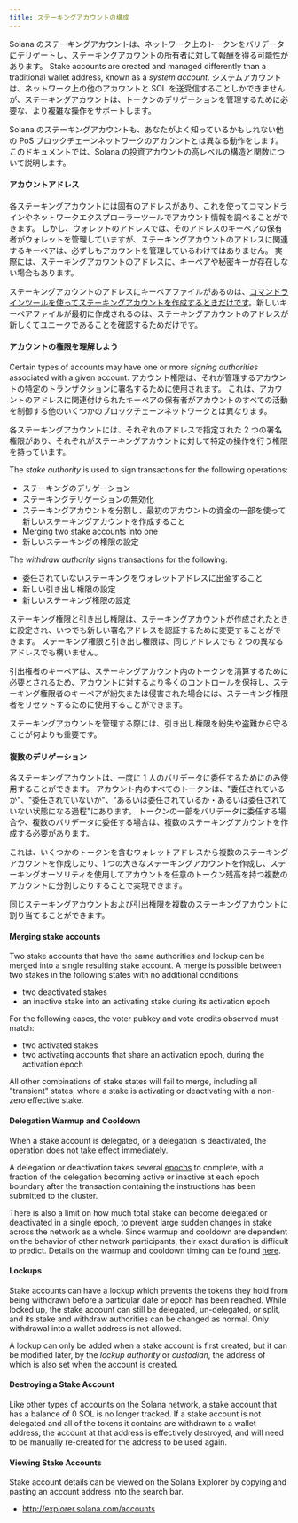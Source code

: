 ```yaml
---
title: ステーキングアカウントの構成
---
```


Solana のステーキングアカウントは、ネットワーク上のトークンをバリデータにデリゲートし、ステーキングアカウントの所有者に対して報酬を得る可能性があります。 Stake accounts are created and managed differently than a traditional wallet address, known as a _system account_. システムアカウントは、ネットワーク上の他のアカウントと SOL を送受信することしかできませんが、ステーキングアカウントは、トークンのデリゲーションを管理するために必要な、より複雑な操作をサポートします。

Solana のステーキングアカウントも、あなたがよく知っているかもしれない他の PoS ブロックチェーンネットワークのアカウントとは異なる動作をします。 このドキュメントでは、Solana の投資アカウントの高レベルの構造と関数について説明します。

#### アカウントアドレス

各ステーキングアカウントには固有のアドレスがあり、これを使ってコマンドラインやネットワークエクスプローラーツールでアカウント情報を調べることができます。 しかし、ウォレットのアドレスでは、そのアドレスのキーペアの保有者がウォレットを管理していますが、ステーキングアカウントのアドレスに関連するキーペアは、必ずしもアカウントを管理しているわけではありません。 実際には、ステーキングアカウントのアドレスに、キーペアや秘密キーが存在しない場合もあります。

ステーキングアカウントのアドレスにキーペアファイルがあるのは、[コマンドラインツールを使ってステーキングアカウントを作成するときだけです](../cli/delegate-stake.md#create-a-stake-account)。新しいキーペアファイルが最初に作成されるのは、ステーキングアカウントのアドレスが新しくてユニークであることを確認するためだけです。

#### アカウントの権限を理解しよう

Certain types of accounts may have one or more _signing authorities_ associated with a given account. アカウント権限は、それが管理するアカウントの特定のトランザクションに署名するために使用されます。 これは、アカウントのアドレスに関連付けられたキーペアの保有者がアカウントのすべての活動を制御する他のいくつかのブロックチェーンネットワークとは異なります。

各ステーキングアカウントには、それぞれのアドレスで指定された 2 つの署名権限があり、それぞれがステーキングアカウントに対して特定の操作を行う権限を持っています。

The _stake authority_ is used to sign transactions for the following operations:

- ステーキングのデリゲーション
- ステーキングデリゲーションの無効化
- ステーキングアカウントを分割し、最初のアカウントの資金の一部を使って新しいステーキングアカウントを作成すること
- Merging two stake accounts into one
- 新しいステーキングの権限の設定

The _withdraw authority_ signs transactions for the following:

- 委任されていないステーキングをウォレットアドレスに出金すること
- 新しい引き出し権限の設定
- 新しいステーキング権限の設定

ステーキング権限と引き出し権限は、ステーキングアカウントが作成されたときに設定され、いつでも新しい署名アドレスを認証するために変更することができます。 ステーキング権限と引き出し権限は、同じアドレスでも 2 つの異なるアドレスでも構いません。

引出権者のキーペアは、ステーキングアカウント内のトークンを清算するために必要とされるため、アカウントに対するより多くのコントロールを保持し、ステーキング権限者のキーペアが紛失または侵害された場合には、ステーキング権限者をリセットするために使用することができます。

ステーキングアカウントを管理する際には、引き出し権限を紛失や盗難から守ることが何よりも重要です。

#### 複数のデリゲーション

各ステーキングアカウントは、一度に 1 人のバリデータに委任するためにのみ使用することができます。 アカウント内のすべてのトークンは、"委任されているか"、"委任されていないか"、"あるいは委任されているか・あるいは委任されていない状態になる過程"にあります。 トークンの一部をバリデータに委任する場合や、複数のバリデータに委任する場合は、複数のステーキングアカウントを作成する必要があります。

これは、いくつかのトークンを含むウォレットアドレスから複数のステーキングアカウントを作成したり、1 つの大きなステーキングアカウントを作成し、ステーキングオーソリティを使用してアカウントを任意のトークン残高を持つ複数のアカウントに分割したりすることで実現できます。

同じステーキングアカウントおよび引出権限を複数のステーキングアカウントに割り当てることができます。

#### Merging stake accounts

Two stake accounts that have the same authorities and lockup can be merged into a single resulting stake account. A merge is possible between two stakes in the following states with no additional conditions:

- two deactivated stakes
- an inactive stake into an activating stake during its activation epoch

For the following cases, the voter pubkey and vote credits observed must match:

- two activated stakes
- two activating accounts that share an activation epoch, during the activation epoch

All other combinations of stake states will fail to merge, including all "transient" states, where a stake is activating or deactivating with a non-zero effective stake.

#### Delegation Warmup and Cooldown

When a stake account is delegated, or a delegation is deactivated, the operation does not take effect immediately.

A delegation or deactivation takes several [epochs](../terminology.md#epoch) to complete, with a fraction of the delegation becoming active or inactive at each epoch boundary after the transaction containing the instructions has been submitted to the cluster.

There is also a limit on how much total stake can become delegated or deactivated in a single epoch, to prevent large sudden changes in stake across the network as a whole. Since warmup and cooldown are dependent on the behavior of other network participants, their exact duration is difficult to predict. Details on the warmup and cooldown timing can be found [here](../cluster/stake-delegation-and-rewards.md#stake-warmup-cooldown-withdrawal).

#### Lockups

Stake accounts can have a lockup which prevents the tokens they hold from being withdrawn before a particular date or epoch has been reached. While locked up, the stake account can still be delegated, un-delegated, or split, and its stake and withdraw authorities can be changed as normal. Only withdrawal into a wallet address is not allowed.

A lockup can only be added when a stake account is first created, but it can be modified later, by the _lockup authority_ or _custodian_, the address of which is also set when the account is created.

#### Destroying a Stake Account

Like other types of accounts on the Solana network, a stake account that has a balance of 0 SOL is no longer tracked. If a stake account is not delegated and all of the tokens it contains are withdrawn to a wallet address, the account at that address is effectively destroyed, and will need to be manually re-created for the address to be used again.

#### Viewing Stake Accounts

Stake account details can be viewed on the Solana Explorer by copying and pasting an account address into the search bar.

- http://explorer.solana.com/accounts

